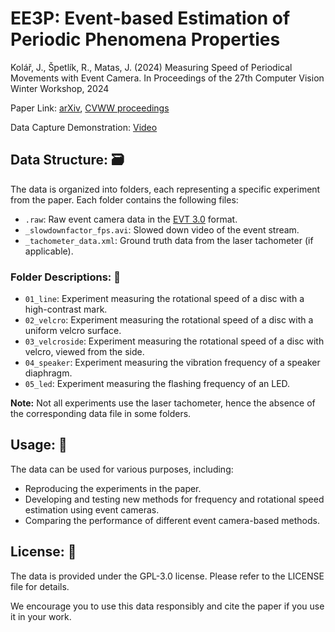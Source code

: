 # EE3P: Event-based Estimation of Periodic Phenomena Properties
Kolář, J., Špetlík, R., Matas, J. (2024) Measuring Speed of Periodical Movements with Event Camera. In Proceedings of the 27th Computer Vision Winter Workshop, 2024

Paper Link: [arXiv](), [CVWW proceedings](https://cvww2024.sdrv.si/wp-content/uploads/sites/5/2024/02/CVWW2024_Proceedings.pdf)

Data Capture Demonstration: [Video](https://youtu.be/QlfQtvbaYy8)

## Data Structure: 🗃

The data is organized into folders, each representing a specific experiment from the paper. Each folder contains the following files:

- `.raw`: Raw event camera data in the [EVT  3.0](https://docs.prophesee.ai/stable/data/encoding_formats/evt3.html#chapter-data-encoding-formats-evt3) format.
- `_slowdownfactor_fps.avi`: Slowed down video of the event stream.
- `_tachometer_data.xml`: Ground truth data from the laser tachometer (if applicable).

### Folder Descriptions: 📁

- `01_line`: Experiment measuring the rotational speed of a disc with a high-contrast mark.
- `02_velcro`: Experiment measuring the rotational speed of a disc with a uniform velcro surface.
- `03_velcroside`: Experiment measuring the rotational speed of a disc with velcro, viewed from the side.
- `04_speaker`: Experiment measuring the vibration frequency of a speaker diaphragm.
- `05_led`: Experiment measuring the flashing frequency of an LED.

**Note:** 
Not all experiments use the laser tachometer, hence the absence of the corresponding data file in some folders.

## Usage: 🚀

The data can be used for various purposes, including:
- Reproducing the experiments in the paper.
- Developing and testing new methods for frequency and rotational speed estimation using event cameras.
- Comparing the performance of different event camera-based methods.

## License: 📄

The data is provided under the GPL-3.0 license. Please refer to the LICENSE file for details.

We encourage you to use this data responsibly and cite the paper if you use it in your work. 

